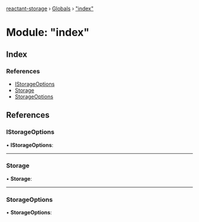 [reactant-storage](../README.md) › [Globals](../globals.md) › ["index"](_index_.md)

# Module: "index"

## Index

### References

* [IStorageOptions](_index_.md#istorageoptions)
* [Storage](_index_.md#storage)
* [StorageOptions](_index_.md#storageoptions)

## References

###  IStorageOptions

• **IStorageOptions**:

___

###  Storage

• **Storage**:

___

###  StorageOptions

• **StorageOptions**:

